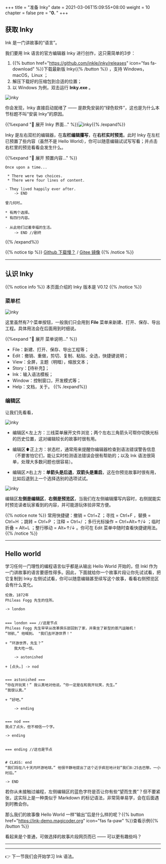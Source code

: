 +++
title = "准备 Inky"
date = 2021-03-06T15:09:55+08:00
weight = 10
chapter = false
pre = "<b>0. </b>"
+++

## 获取 Inky

Ink 是一门讲故事的“语言”。

我们要用 Ink 语言的官方编辑器 Inky 进行创作，这只需简单的3步：

1. {{% button href="https://github.com/inkle/inky/releases" icon="fas fa-download" %}}下载最新版 Inky{{% /button %}} ，支持 Windows，macOS，Linux ； 
2. 解压下载好的压缩包到合适的位置；
3. 以 Windows 为例，双击运行 **Inky.exe** 。


![inky](/images/learn/logo.png)

你会发现，Inky 直接启动就绪了 —— 是款免安装的“绿色软件”，这也是为什么本节标题不叫“安装 Inky”的原因。

{{%expand "🔎 展开 Inky 界面…" %}}![inky](/images/learn/inky.png){{% /expand%}}

Inky 是左右双栏的编辑器，在**左栏编辑攥写**，在**右栏实时预览**。此时 Inky 在左栏已预置了些内容（虽然不是 Hello World），你可以随意编辑试试写写看；并点击右栏里的预览看看会发生什么。

{{%expand "🔎 展开 预置内容…" %}}

```
Once upon a time...

 * There were two choices.
 * There were four lines of content.

- They lived happily ever after.
    -> END
```

```
曾几何时…

* 有两个选择。
* 有四行内容。

- 从此他们过着幸福的生活。
    -> END //剧终
```  
{{% /expand%}}

{{% notice tip %}}
[Github 下载慢？](https://www.zhihu.com/question/276143842) / [Gitee 镜像](https://gitee.com/xun-lang/inky/releases)
{{% /notice %}}

---

## 认识 Inky

{{% notice info %}}
本页面介绍的 Inky 版本是 V0.12
{{% /notice %}}

### 菜单栏

![inky](/images/learn/inky1.png)

这里虽然有7个菜单按钮，一般我们只会用到 **File** 菜单来新建、打开、保存、导出工程。具体用法会在后面用到时细说。

{{%expand "🔎 展开 菜单说明…" %}}
- File：新建、打开、保存、导出工程等；
- Edit：撤销、重做，剪切、复制、粘贴、全选，快捷键说明；
- View：全屏，主题（明暗），缩放文本；
- Story：【待补充】；
- Ink：输入语法模板；
- Window：控制窗口，开发模式等；
- Help：文档，关于。
  {{% /expand%}}

### 编辑区

让我们先看看，

![inky](/images/learn/inky2.png)

- 编辑区↖左上方：三线菜单展开文件浏览；两个左右三角箭头可帮你切换光标的历史位置，这对编辑较长的故事时很有用。

- 编辑区⬆正上方：状态栏，通常用来提醒你编辑器检查到语法错误警告信息（不要害怕它们，能让实时检测语法错误会很有帮助的；以及 Ink 语法很简单，处理大多数问题也很容易）。

- 编辑区↗右上方：**单箭头是后退**，**双箭头是重启**，这在你预览故事时很有用，比如后退到上一个选择选别的选项试试。

![inky](/images/learn/inky3.gif)

编辑区**左侧是编辑区**，**右侧是预览区**，当我们在左侧编辑攥写内容时，右侧就能实时预览读者玩家看到的内容，并可能游玩体验非常方便。

{{% notice note %}}
常用快捷键：撤销 = Ctrl+Z ；寻找 = Ctrl+F ，替换 = Ctrl+H ；跳转 = Ctrl+P ；注释 = Ctrl+/ ；多行光标操作 = Ctrl+Alt+↑/↓ ；临时折叠 = Alt+L ；整行移动 = Alt+↑/↓ 。你可在 Edit 菜单中随时查看快捷键用法。
{{% /notice %}}

---


## Hello world

学习任何一门理性的编程语言似乎都是从输出 Hello World 开始的，但 Inkl 作为一门讲故事的语言要感性得多。因此，下面就给你一个故事片段让你先试试看，把它复制到 Inky 左侧试试看，你可以随意编辑甚至续写这个故事，看看右侧预览区会有什么变化。

```
伦敦，1872年
Phileas Fogg 先生的住所。

-> london


=== london === //这是节点
Phileas Fogg 先生早早从改革俱乐部回到了家，并乘坐了新型的蒸汽运输机！   
“领航,” 他喊到。 "我们去环游世界！"

+ “环游世界，先生？” 
    我大吃一惊。
    
    -> astonished
    
+ [点头。] -> nod


=== astonished ===
“你在开玩笑！” 我认真地对他说。“你一定是在和我开玩笑，先生。” 
“我很认真。” 

+ “好吧。”

    -> ending


=== nod ===
我点了点头，但不相信一个字。

-> ending


=== ending //这也是节点


# CLASS: end
“我们将在八十天内环游地球。” 他很平静地提出了这个近乎疯狂地计划“我们8:25去巴黎。一小时后。”

-> END

```

若你从未接触过编程，左侧编辑区的蓝色字符是否让你有些“望而生畏”？但不要紧张，这实际上是一种类似于 Markdown 的标记语法，非常简单易学，会在后面遇到时教会你。

那么我们的故事像 Hello World 一样“输出”后是什么样的呢？{{% button href="https://ink-demo.magicoder.org" icon="fas fa-paw" %}}查看示例{{% /button %}}

看起来是个普通，可做选择的故事片段网页而已 —— 可以更有趣些吗？

---

---

👉 下一节我们会开始学习 Ink 语法。